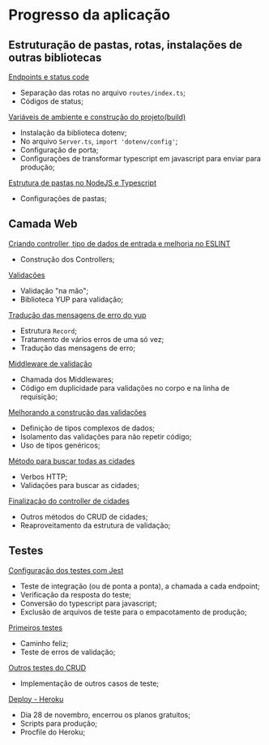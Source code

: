 # Progresso da aplicação

## Estruturação de pastas, rotas, instalações de outras bibliotecas

[Endpoints e status code](https://www.youtube.com/watch?v=ZGzyIN474vI&list=PL29TaWXah3iaaXDFPgTHiFMBF6wQahurP&index=6)

- Separação das rotas no arquivo ```routes/index.ts```;
- Códigos de status;

[Variáveis de ambiente e construção do projeto(build)](https://www.youtube.com/watch?v=W4SlAHajAeA&list=PL29TaWXah3iaaXDFPgTHiFMBF6wQahurP&index=7)

- Instalação da biblioteca dotenv;
- No arquivo ```Server.ts```, ```import 'dotenv/config'```;
- Configuração de porta;
- Configurações de transformar typescript em javascript para enviar para produção;

[Estrutura de pastas no NodeJS e Typescript](https://www.youtube.com/watch?v=0NCnwiXCks4&list=PL29TaWXah3iaaXDFPgTHiFMBF6wQahurP&index=8)

- Configurações de pastas;

## Camada Web

[Criando controller, tipo de dados de entrada e melhoria no ESLINT](https://www.youtube.com/watch?v=xyjvNhoyVkI&list=PL29TaWXah3iaaXDFPgTHiFMBF6wQahurP&index=9)

- Construção dos Controllers;

[Validações](https://www.youtube.com/watch?v=W-k7h_Ypk6o&list=PL29TaWXah3iaaXDFPgTHiFMBF6wQahurP&index=10)

- Validação "na mão";
- Biblioteca YUP para validação;

[Tradução das mensagens de erro do yup](https://www.youtube.com/watch?v=BpdwZNIyt4o&list=PL29TaWXah3iaaXDFPgTHiFMBF6wQahurP&index=11)

- Estrutura ```Record```;
- Tratamento de vários erros de uma só vez;
- Tradução das mensagens de erro;

[Middleware de validação](https://www.youtube.com/watch?v=0qLDbXV7Y1w&list=PL29TaWXah3iaaXDFPgTHiFMBF6wQahurP&index=12)

- Chamada dos Middlewares;
- Código em duplicidade para validações no corpo e na linha de requisição;

[Melhorando a construção das validações](https://www.youtube.com/watch?v=dC3ID_Zu2nI&list=PL29TaWXah3iaaXDFPgTHiFMBF6wQahurP&index=13)

- Definição de tipos complexos de dados;
- Isolamento das validações para não repetir código;
- Uso de tipos genéricos;

[Método para buscar todas as cidades](https://www.youtube.com/watch?v=QAXwzIfW6Rk&list=PL29TaWXah3iaaXDFPgTHiFMBF6wQahurP&index=14)

- Verbos HTTP;
- Validações para buscar as cidades;

[Finalização do controller de cidades](https://www.youtube.com/watch?v=Hkt_5QGnMw0&list=PL29TaWXah3iaaXDFPgTHiFMBF6wQahurP&index=15)

- Outros métodos do CRUD de cidades;
- Reaproveitamento da estrutura de validação;

## Testes

[Configuração dos testes com Jest](https://www.youtube.com/watch?v=G6Lo8wk4Y5w&list=PL29TaWXah3iaaXDFPgTHiFMBF6wQahurP&index=16)

- Teste de integração (ou de ponta a ponta), a chamada a cada endpoint;
- Verificação da resposta do teste;
- Conversão do typescript para javascript;
- Exclusão de arquivos de teste para o empacotamento de produção;

[Primeiros testes](https://www.youtube.com/watch?v=rNhK8hZncGw&list=PL29TaWXah3iaaXDFPgTHiFMBF6wQahurP&index=17)

- Caminho feliz;
- Teste de erros de validação;

[Outros testes do CRUD](https://www.youtube.com/watch?v=fsAR3dPBOg0&list=PL29TaWXah3iaaXDFPgTHiFMBF6wQahurP&index=18)

- Implementação de outros casos de teste;

[Deploy - Heroku](https://www.youtube.com/watch?v=nR1h_G0HzOk&list=PL29TaWXah3iaaXDFPgTHiFMBF6wQahurP&index=19)

- Dia 28 de novembro, encerrou os planos gratuitos;
- Scripts para produção;
- Procfile do Heroku;

